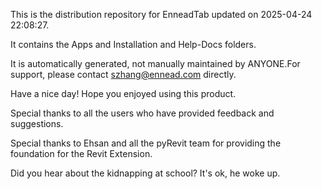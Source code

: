 This is the distribution repository for EnneadTab updated on 2025-04-24 22:08:27.

It contains the Apps and Installation and Help-Docs folders.

It is automatically generated, not manually maintained by ANYONE.For support, please contact szhang@ennead.com directly.

Have a nice day! Hope you enjoyed using this product.

Special thanks to all the users who have provided feedback and suggestions.

Special thanks to Ehsan and all the pyRevit team for providing the foundation for the Revit Extension.






Did you hear about the kidnapping at school? It's ok, he woke up.